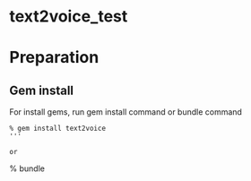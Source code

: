 # text2voice_test


# Preparation

## Gem install

For install gems, run gem install command or bundle command

```
% gem install text2voice
'''

or 

```
% bundle
```


